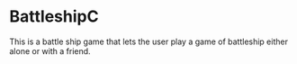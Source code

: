 # BattleshipC
This is a battle ship game that lets the user play a game of battleship either alone or with a friend.

